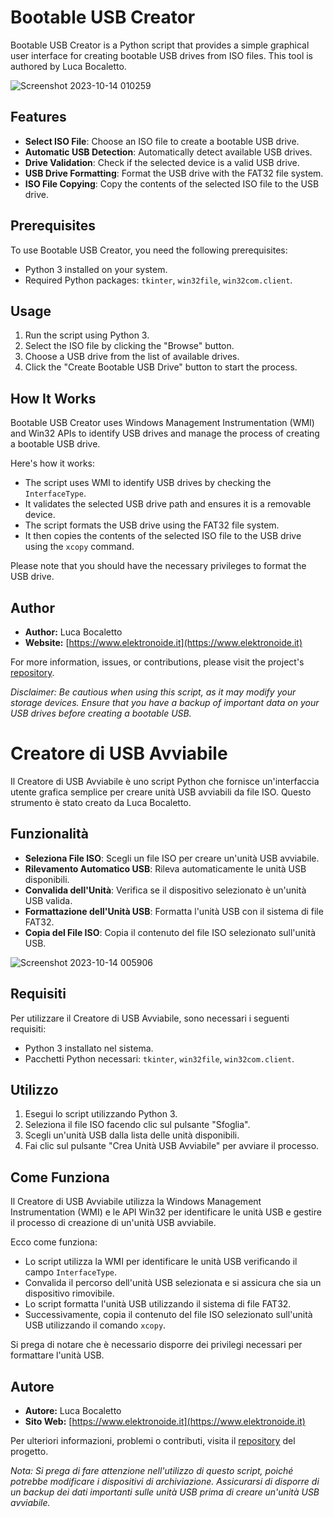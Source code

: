 # Bootable USB Creator

Bootable USB Creator is a Python script that provides a simple graphical user interface for creating bootable USB drives from ISO files. This tool is authored by Luca Bocaletto.

![Screenshot 2023-10-14 010259](https://github.com/elektronoide/BootableUSB/assets/134635227/ef667f27-ef19-4b3c-b7cb-3a1a0a680a63)

## Features

- **Select ISO File**: Choose an ISO file to create a bootable USB drive.
- **Automatic USB Detection**: Automatically detect available USB drives.
- **Drive Validation**: Check if the selected device is a valid USB drive.
- **USB Drive Formatting**: Format the USB drive with the FAT32 file system.
- **ISO File Copying**: Copy the contents of the selected ISO file to the USB drive.

## Prerequisites

To use Bootable USB Creator, you need the following prerequisites:

- Python 3 installed on your system.
- Required Python packages: `tkinter`, `win32file`, `win32com.client`.

## Usage

1. Run the script using Python 3.
2. Select the ISO file by clicking the "Browse" button.
3. Choose a USB drive from the list of available drives.
4. Click the "Create Bootable USB Drive" button to start the process.

## How It Works

Bootable USB Creator uses Windows Management Instrumentation (WMI) and Win32 APIs to identify USB drives and manage the process of creating a bootable USB drive.

Here's how it works:

- The script uses WMI to identify USB drives by checking the `InterfaceType`.
- It validates the selected USB drive path and ensures it is a removable device.
- The script formats the USB drive using the FAT32 file system.
- It then copies the contents of the selected ISO file to the USB drive using the `xcopy` command.

Please note that you should have the necessary privileges to format the USB drive.

## Author

- **Author:** Luca Bocaletto
- **Website:** [https://www.elektronoide.it](https://www.elektronoide.it)

For more information, issues, or contributions, please visit the project's [repository](https://github.com/elektronoide/bootable-usb-creator).

*Disclaimer: Be cautious when using this script, as it may modify your storage devices. Ensure that you have a backup of important data on your USB drives before creating a bootable USB.*

# Creatore di USB Avviabile

Il Creatore di USB Avviabile è uno script Python che fornisce un'interfaccia utente grafica semplice per creare unità USB avviabili da file ISO. Questo strumento è stato creato da Luca Bocaletto.

## Funzionalità

- **Seleziona File ISO**: Scegli un file ISO per creare un'unità USB avviabile.
- **Rilevamento Automatico USB**: Rileva automaticamente le unità USB disponibili.
- **Convalida dell'Unità**: Verifica se il dispositivo selezionato è un'unità USB valida.
- **Formattazione dell'Unità USB**: Formatta l'unità USB con il sistema di file FAT32.
- **Copia del File ISO**: Copia il contenuto del file ISO selezionato sull'unità USB.

![Screenshot 2023-10-14 005906](https://github.com/elektronoide/BootableUSB/assets/134635227/12cc7393-01c7-4674-9b37-22c41aa56e49)

## Requisiti

Per utilizzare il Creatore di USB Avviabile, sono necessari i seguenti requisiti:

- Python 3 installato nel sistema.
- Pacchetti Python necessari: `tkinter`, `win32file`, `win32com.client`.

## Utilizzo

1. Esegui lo script utilizzando Python 3.
2. Seleziona il file ISO facendo clic sul pulsante "Sfoglia".
3. Scegli un'unità USB dalla lista delle unità disponibili.
4. Fai clic sul pulsante "Crea Unità USB Avviabile" per avviare il processo.

## Come Funziona

Il Creatore di USB Avviabile utilizza la Windows Management Instrumentation (WMI) e le API Win32 per identificare le unità USB e gestire il processo di creazione di un'unità USB avviabile.

Ecco come funziona:

- Lo script utilizza la WMI per identificare le unità USB verificando il campo `InterfaceType`.
- Convalida il percorso dell'unità USB selezionata e si assicura che sia un dispositivo rimovibile.
- Lo script formatta l'unità USB utilizzando il sistema di file FAT32.
- Successivamente, copia il contenuto del file ISO selezionato sull'unità USB utilizzando il comando `xcopy`.

Si prega di notare che è necessario disporre dei privilegi necessari per formattare l'unità USB.

## Autore

- **Autore:** Luca Bocaletto
- **Sito Web:** [https://www.elektronoide.it](https://www.elektronoide.it)

Per ulteriori informazioni, problemi o contributi, visita il [repository](https://github.com/elektronoide/bootable-usb-creator) del progetto.

*Nota: Si prega di fare attenzione nell'utilizzo di questo script, poiché potrebbe modificare i dispositivi di archiviazione. Assicurarsi di disporre di un backup dei dati importanti sulle unità USB prima di creare un'unità USB avviabile.*
